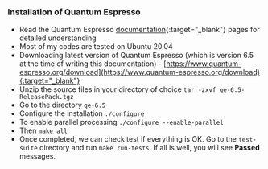 ### Installation of Quantum Espresso

- Read the Quantum Espresso [documentation](https://www.quantum-espresso.org/resources/users-manual){:target="_blank"} pages for detailed understanding
- Most of my codes are tested on Ubuntu 20.04 
- Downloading latest version of Quantum Espresso (which is version 6.5 at the time of writing this documentation) - [https://www.quantum-espresso.org/download](https://www.quantum-espresso.org/download){:target="_blank"}
- Unzip the source files in your directory of choice `tar -zxvf qe-6.5-ReleasePack.tgz`
- Go to the directory `qe-6.5`
- Configure the installation `./configure`
- To enable parallel processing `./configure --enable-parallel` 
- Then `make all` 
- Once completed, we can check test if everything is OK. Go to the `test-suite` directory and run `make run-tests`. If all is well, you will see **Passed** messages. 
